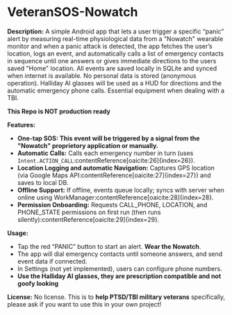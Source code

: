 # VeteranSOS-Nowatch

**Description:** A simple Android app that lets a user trigger a specific “panic” alert by measuring real-time physiological data from a "Nowatch" wearable monitor and when a panic attack is detected, the app fetches the user’s location, logs an event, and automatically calls a list of emergency contacts in sequence until one answers or gives immediate directions to the users saved "Home" location. All events are saved locally in SQLite and synced when internet is available. No personal data is stored (anonymous operation). Halliday AI glasses will be used as a HUD for directions and the automatic emergency phone calls. Essential equipment when dealing with a TBI.

**This Repo is NOT production ready**

**Features:** 
- **One-tap SOS: This event will be triggered by a signal from the "Nowatch" proprietory application or manually.**
- **Automatic Calls:** Calls each emergency number in turn (uses `Intent.ACTION_CALL`:contentReference[oaicite:26]{index=26}).
- **Location Logging and automatic Navigation:** Captures GPS location (via Google Maps API:contentReference[oaicite:27]{index=27}) and saves to local DB. 
- **Offline Support:** If offline, events queue locally; syncs with server when online using WorkManager:contentReference[oaicite:28]{index=28}.
- **Permission Onboarding:** Requests CALL_PHONE, LOCATION, and PHONE_STATE permissions on first run (then runs silently):contentReference[oaicite:29]{index=29}.

**Usage:** 
- Tap the red “PANIC” button to start an alert. **Wear the Nowatch**. 
- The app will dial emergency contacts until someone answers, and send event data if connected.  
- In Settings (not yet implemented), users can configure phone numbers.
- **Use the Halliday AI glasses, they are prescription compatible and not goofy looking** 

**License:** No license. This is to **help PTSD/TBI military veterans** specifically, please ask if you want to use this in your own project!
